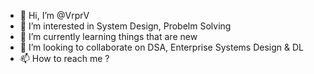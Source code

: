 - 👋 Hi, I’m @VrprV
- 👀 I’m interested in System Design, Probelm Solving
- 🌱 I’m currently learning things that are new
- 💞️ I’m looking to collaborate on DSA, Enterprise Systems Design & DL
- 📫 How to reach me ?

<!---
VrprV/VrprV is a ✨ special ✨ repository because its `README.md` (this file) appears on your GitHub profile.
You can click the Preview link to take a look at your changes.
--->
